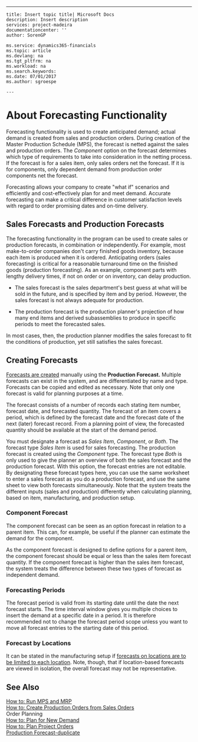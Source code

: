 ---
    title: Insert topic title| Microsoft Docs
    description: Insert description
    services: project-madeira
    documentationcenter: ''
    author: SorenGP

    ms.service: dynamics365-financials
    ms.topic: article
    ms.devlang: na
    ms.tgt_pltfrm: na
    ms.workload: na
    ms.search.keywords:
    ms.date: 07/01/2017
    ms.author: sgroespe

    ---
# About Forecasting Functionality
Forecasting functionality is used to create anticipated demand; actual demand is created from sales and production orders. During creation of the Master Production Schedule \(MPS\), the forecast is netted against the sales and production orders. The *Component* option on the forecast determines which type of requirements to take into consideration in the netting process. If the forecast is for a sales item, only sales orders net the forecast. If it is for components, only dependent demand from production order components net the forecast.  
  
 Forecasting allows your company to create "what if" scenarios and efficiently and cost-effectively plan for and meet demand. Accurate forecasting can make a critical difference in customer satisfaction levels with regard to order promising dates and on-time delivery.  
  
## Sales Forecasts and Production Forecasts  
 The forecasting functionality in the program can be used to create sales or production forecasts, in combination or independently. For example, most make-to-order companies don't carry finished goods inventory, because each item is produced when it is ordered. Anticipating orders \(sales forecasting\) is critical for a reasonable turnaround time on the finished goods \(production forecasting\). As an example, component parts with lengthy delivery times, if not on order or on inventory, can delay production.  
  
-   The sales forecast is the sales department's best guess at what will be sold in the future, and is specified by item and by period. However, the sales forecast is not always adequate for production.  
  
-   The production forecast is the production planner's projection of how many end items and derived subassemblies to produce in specific periods to meet the forecasted sales.  
  
 In most cases, then, the production planner modifies the sales forecast to fit the conditions of production, yet still satisfies the sales forecast.  
  
## Creating Forecasts  
 [Forecasts are created](../FullExperience/how-to-create-a-forecast.md) manually using the **Production Forecast.** Multiple forecasts can exist in the system, and are differentiated by name and type. Forecasts can be copied and edited as necessary. Note that only one forecast is valid for planning purposes at a time.  
  
 The forecast consists of a number of records each stating item number, forecast date, and forecasted quantity. The forecast of an item covers a period, which is defined by the forecast date and the forecast date of the next \(later\) forecast record. From a planning point of view, the forecasted quantity should be available at the start of the demand period.  
  
 You must designate a forecast as *Sales Item*, *Component*, or *Both*. The forecast type *Sales Item* is used for sales forecasting. The production forecast is created using the *Component* type. The forecast type *Both* is only used to give the planner an overview of both the sales forecast and the production forecast. With this option, the forecast entries are not editable. By designating these forecast types here, you can use the same worksheet to enter a sales forecast as you do a production forecast, and use the same sheet to view both forecasts simultaneously. Note that the system treats the different inputs \(sales and production\) differently when calculating planning, based on item, manufacturing, and production setup.  
  
### Component Forecast  
 The component forecast can be seen as an option forecast in relation to a parent item. This can, for example, be useful if the planner can estimate the demand for the component.  
  
 As the component forecast is designed to define options for a parent item, the component forecast should be equal or less than the sales item forecast quantity. If the component forecast is higher than the sales item forecast, the system treats the difference between these two types of forecast as independent demand.  
  
### Forecasting Periods  
 The forecast period is valid from its starting date until the date the next forecast starts. The time interval window gives you multiple choices to insert the demand at a specific date in a period. It is therefore recommended not to change the forecast period scope unless you want to move all forecast entries to the starting date of this period.  
  
### Forecast by Locations  
 It can be stated in the manufacturing setup if [forecasts on locations are to be limited to each location](../FullExperience/\($%20T_99000765_37%20Use%20Forecast%20on%20Locations%20$\).md). Note, though, that if location-based forecasts are viewed in isolation, the overall forecast may not be representative.  
  
## See Also  
 [How to: Run MPS and MRP](../FullExperience/how-to-run-mps-and-mrp.md)   
 [How to: Create Production Orders from Sales Orders](../FullExperience/how-to-create-production-orders-from-sales-orders.md)   
 Order Planning   
 [How to: Plan for New Demand](../FullExperience/how-to-plan-for-new-demand.md)   
 [How to: Plan Project Orders](../FullExperience/how-to-plan-project-orders.md)   
 [Production Forecast-duplicate](../FullExperience/\($%20N_99000919%20Production%20Forecast%20$\)-duplicate.md)